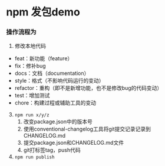 # npm 发包demo

### 操作流程为
1. 修改本地代码
<!-- 2. git提交修改  -->
   - feat：新功能（feature）
   - fix：修补bug
   - docs：文档（documentation）
   - style：格式（不影响代码运行的变动）
   - refactor：重构（即不是新增功能，也不是修改bug的代码变动）
   - test：增加测试
   - chore：构建过程或辅助工具的变动
3. `npm run x/y/z`  
   1. 改变package.json中的版本号
   2. 使用conventional-changelog工具将git提交记录记录到CHANGELOG.md
   3. 提交package.json和CHANGELOG.md文件
   4. git打标签tag，push代码
4. `npm run publish`